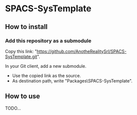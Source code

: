 # SPACS-SysTemplate

## How to install

### Add this repository as a submodule

Copy this link: "https://github.com/AnotheRealitySrl/SPACS-SysTemplate.git".

In your Git client, add a new submodule.
- Use the copied link as the source.
- As destination path, write "Packages\SPACS-SysTemplate".

## How to use
TODO...

